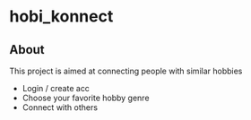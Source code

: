 # hobi_konnect



## About

This project is aimed at connecting people with similar hobbies

- Login / create acc
- Choose your favorite hobby genre
- Connect with others

